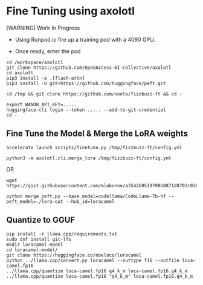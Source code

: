 # Fine Tuning using axolotl

[WARNING] Work In Progress

* Using Runpod.io fire up a training pod with a 4090 GPU.

* Once ready, enter the pod

```
cd /workspace/axolotl
git clone https://github.com/OpenAccess-AI-Collective/axolotl
cd axolotl
pip3 install -e .[flash-attn]
pip3 install -U git+https://github.com/huggingface/peft.git

cd /tmp && git clone https://github.com/noelo/fizzbuzz-ft && cd -

export WANDB_API_KEY=.....
huggingface-cli login --token ..... --add-to-git-credential
cd -
```

## Fine Tune the Model & Merge the LoRA weights

```
accelerate launch scripts/finetune.py /tmp/fizzbuzz-ft/config.yml

python3 -m axolotl.cli.merge_lora /tmp/fizzbuzz-ft/config.yml 
```

OR

```
wget https://gist.githubusercontent.com/mlabonne/a3542b0519708b8871d0703c938bba9f/raw/60abc5afc07f9d843bc23d56f4e0b7ab072c4a62/merge_peft.py

python merge_peft.py --base_model=codellama/CodeLlama-7b-hf --peft_model=./lora-out --hub_id=loracamel
```

## Quantize to GGUF
```
pip install -r llama.cpp/requirements.txt
sudo dnf install git-lfs
mkdir loracamel-model
cd loracamel-model/
git clone https://huggingface.co/noeloco/loracamel
python ../llama.cpp/convert.py loracamel --outtype f16 --outfile loca-camel.fp16
../llama.cpp/quantize loca-camel.fp16 q4_k_m loca-camel.fp16.q4_k_m
../llama.cpp/quantize loca-camel.fp16 "q4_k_m" loca-camel.fp16.q4_k_m
```